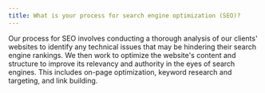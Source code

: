 ```yaml
---
title: What is your process for search engine optimization (SEO)?
---
```

<!--StartFragment--> 

<!--StartFragment-->

Our process for SEO involves conducting a thorough analysis of our clients' websites to identify any technical issues that may be hindering their search engine rankings. We then work to optimize the website's content and structure to improve its relevancy and authority in the eyes of search engines. This includes on-page optimization, keyword research and targeting, and link building. 

<!--EndFragment-->

<!--EndFragment-->